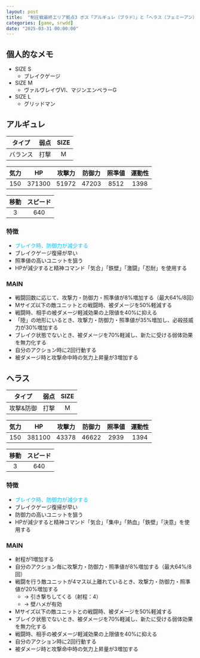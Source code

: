 ```yaml
---
layout: post
title:  "制圧戦最終エリア拠点3 ボス「アルギュレ（ブラド）」と「ヘラス（フェミーアン）」"
categories: [game, srwdd]
date: "2025-03-31 00:00:00"
---
```


## 個人的なメモ

- SIZE S
  - ブレイクゲージ
- SIZE M
  - ヴァルヴレイヴⅥ、マジンエンペラーG
- SIZE L
  - グリッドマン

## アルギュレ

|タイプ|弱点|SIZE|
|:----:|:-------:|:-:|
|バランス|打撃|M|

|気力|HP|攻撃力|防御力|照準値|運動性|
|:-:|:-:|:-:|:-:|:-:|:-:|
|150|371300|51972|47203|8512|1398|

|移動|スピード|
|:-:|:-:|
|3|640|

### 特徴
- <span style="color:deepskyblue;">ブレイク時、防御力が減少する</span>
- ブレイクゲージ復帰が早い
- 照準値の高いユニットを狙う
- HPが減少すると精神コマンド「気合」「鉄壁」「激闘」「忍耐」を使用する

### MAIN
- 戦闘回数に応じて、攻撃力・防御力・照準値が8%増加する（最大64%/8回）
- Mサイズ以下の敵ユニットとの戦闘時、被ダメージを50%軽減する
- 戦闘時、相手の被ダメージ軽減効果の上限値を40%に抑える
- 「陸」の地形にいるとき、攻撃力・防御力・照準値が35%増加し、必殺技威力が30%増加する
- ブレイク状態でないとき、被ダメージを70%軽減し、新たに受ける弱体効果を無力化する
- 自分のアクション時に2回行動する
- 被ダメージ時と攻撃命中時の気力上昇量が3増加する

## ヘラス

|タイプ|弱点|SIZE|
|:----:|:-------:|:-:|
|攻撃&防御|打撃|M|

|気力|HP|攻撃力|防御力|照準値|運動性|
|:-:|:-:|:-:|:-:|:-:|:-:|
|150|381100|43378|46622|2939|1394|

|移動|スピード|
|:-:|:-:|
|3|640|

### 特徴
- <span style="color:deepskyblue">ブレイク時、防御力が減少する</span>
- ブレイクゲージ復帰が早い
- 防御力の高いユニットを狙う
- HPが減少すると精神コマンド「気合」「集中」「熱血」「鉄壁」「決意」を使用する

### MAIN
- 射程が1増加する
- 自分のアクション毎に攻撃力・防御力・照準値が8%増加する（最大64%/8回）
- 戦闘を行う敵ユニットが4マス以上離れているとき、攻撃力・防御力・照準値が20%増加する
  - → 引き撃ちしてくる（射程：4）
  - → 壁ハメが有効
- Mサイズ以下の敵ユニットとの戦闘時、被ダメージを50%軽減する
- ブレイク状態でないとき、被ダメージを70%軽減し、新たに受ける弱体効果を無力化する
- 戦闘時、相手の被ダメージ軽減効果の上限値を40%に抑える
- 自分のアクション時に2回行動する
- 被ダメージ時と攻撃命中時の気力上昇量が3増加する

